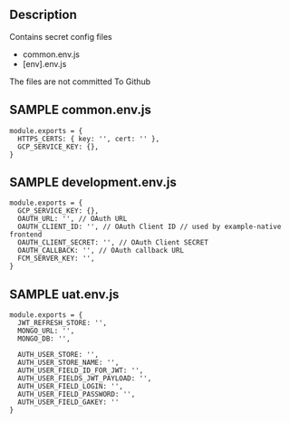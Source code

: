 ## Description

Contains secret config files
- common.env.js
- [env].env.js

The files are not committed To Github

## SAMPLE common.env.js

```
module.exports = {
  HTTPS_CERTS: { key: '', cert: '' },
  GCP_SERVICE_KEY: {},
}

```

## SAMPLE development.env.js

```
module.exports = {
  GCP_SERVICE_KEY: {},
  OAUTH_URL: '', // OAuth URL
  OAUTH_CLIENT_ID: '', // OAuth Client ID // used by example-native frontend
  OAUTH_CLIENT_SECRET: '', // OAuth Client SECRET
  OAUTH_CALLBACK: '', // OAuth callback URL
  FCM_SERVER_KEY: '',
}

```

## SAMPLE uat.env.js

```
module.exports = {
  JWT_REFRESH_STORE: '',
  MONGO_URL: '',
  MONGO_DB: '',

  AUTH_USER_STORE: '',
  AUTH_USER_STORE_NAME: '',
  AUTH_USER_FIELD_ID_FOR_JWT: '',
  AUTH_USER_FIELDS_JWT_PAYLOAD: '',
  AUTH_USER_FIELD_LOGIN: '',
  AUTH_USER_FIELD_PASSWORD: '', 
  AUTH_USER_FIELD_GAKEY: ''
}

```
